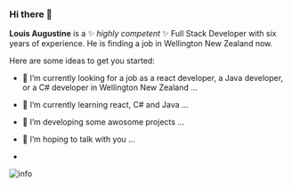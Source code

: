 ### Hi there 👋


**Louis Augustine** is a ✨ _highly competent_ ✨ Full Stack Developer with six years of experience. He is finding a job in Wellington New Zealand now.

Here are some ideas to get you started:

- 🔭 I’m currently looking for a job as a react developer, a Java developer, or a C# developer in Wellington New Zealand ...
- 🌱 I’m currently learning react, C# and Java ...
- 👯 I’m developing some awosome projects ...
- 🤔 I’m hoping to talk with you ...

- 
![info](https://github-readme-stats.vercel.app/api?username=LouisAugustine&show_icons=true&count_private=true&hide=prs&theme=default_repocard)
